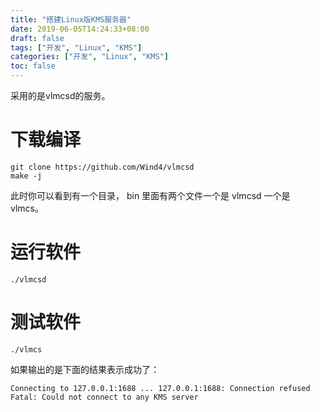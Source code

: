 ```yaml
---
title: "搭建Linux版KMS服务器"
date: 2019-06-05T14:24:33+08:00
draft: false
tags: ["开发", "Linux", "KMS"]
categories: ["开发", "Linux", "KMS"]
toc: false
---
```


采用的是vlmcsd的服务。

# 下载编译

```shell
git clone https://github.com/Wind4/vlmcsd
make -j
```

此时你可以看到有一个目录， bin 里面有两个文件一个是 vlmcsd 一个是 vlmcs。

# 运行软件

```shell
./vlmcsd
```

# 测试软件

```shell
./vlmcs
```

如果输出的是下面的结果表示成功了：
```shell
Connecting to 127.0.0.1:1688 ... 127.0.0.1:1688: Connection refused
Fatal: Could not connect to any KMS server
```